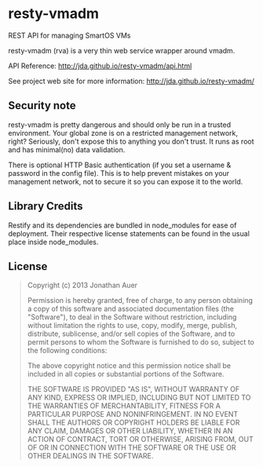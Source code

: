 resty-vmadm
===========

REST API for managing SmartOS VMs

resty-vmadm (rva) is a very thin web service wrapper around vmadm.

API Reference: http://jda.github.io/resty-vmadm/api.html

See project web site for more information: http://jda.github.io/resty-vmadm/

## Security note
resty-vmadm is pretty dangerous and should only be run in a trusted environment. 
Your global zone is on a restricted management network, right? Seriously, don't expose this to anything
you don't trust. It runs as root and has minimal(no) data validation.

There is optional HTTP Basic authentication (if you set a username & password in the config file). 
This is to help prevent mistakes on your management network, not to secure it so you can expose it to the world.

## Library Credits
Restify and its dependencies are bundled in node_modules for ease of deployment. 
Their respective license statements can be found in the usual place inside node_modules.

## License
> Copyright (c) 2013 Jonathan Auer
> 
> Permission is hereby granted, free of charge, to any person obtaining a copy
> of this software and associated documentation files (the "Software"), to
> deal in the Software without restriction, including without limitation the
> rights to use, copy, modify, merge, publish, distribute, sublicense, and/or
> sell copies of the Software, and to permit persons to whom the Software is
> furnished to do so, subject to the following conditions:
> 
> The above copyright notice and this permission notice shall be included in
> all copies or substantial portions of the Software.
> 
> THE SOFTWARE IS PROVIDED "AS IS", WITHOUT WARRANTY OF ANY KIND, EXPRESS OR
> IMPLIED, INCLUDING BUT NOT LIMITED TO THE WARRANTIES OF MERCHANTABILITY,
> FITNESS FOR A PARTICULAR PURPOSE AND NONINFRINGEMENT. IN NO EVENT SHALL THE
> AUTHORS OR COPYRIGHT HOLDERS BE LIABLE FOR ANY CLAIM, DAMAGES OR OTHER
> LIABILITY, WHETHER IN AN ACTION OF CONTRACT, TORT OR OTHERWISE, ARISING
> FROM, OUT OF OR IN CONNECTION WITH THE SOFTWARE OR THE USE OR OTHER DEALINGS
> IN THE SOFTWARE.
